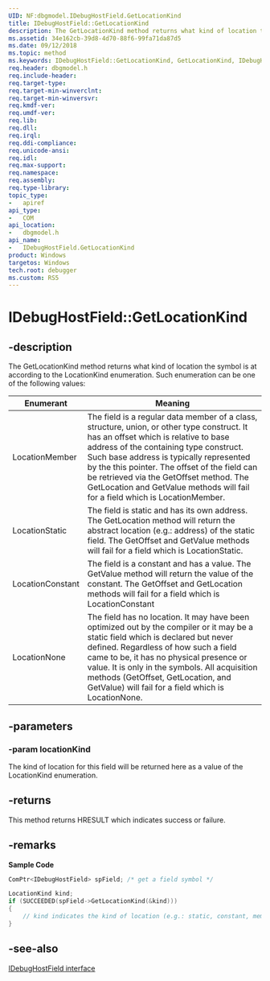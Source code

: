 ```yaml
---
UID: NF:dbgmodel.IDebugHostField.GetLocationKind
title: IDebugHostField::GetLocationKind
description: The GetLocationKind method returns what kind of location the symbol is at according to the LocationKind enumeration. 
ms.assetid: 34e162cb-39d8-4d70-88f6-99fa71da87d5
ms.date: 09/12/2018
ms.topic: method
ms.keywords: IDebugHostField::GetLocationKind, GetLocationKind, IDebugHostField.GetLocationKind, IDebugHostField::GetLocationKind, IDebugHostField.GetLocationKind
req.header: dbgmodel.h
req.include-header:
req.target-type:
req.target-min-winverclnt:
req.target-min-winversvr:
req.kmdf-ver:
req.umdf-ver:
req.lib:
req.dll:
req.irql: 
req.ddi-compliance:
req.unicode-ansi:
req.idl:
req.max-support:
req.namespace:
req.assembly:
req.type-library: 
topic_type: 
-	apiref
api_type: 
-	COM
api_location: 
-	dbgmodel.h
api_name: 
-	IDebugHostField.GetLocationKind
product: Windows
targetos: Windows
tech.root: debugger
ms.custom: RS5
---
```


# IDebugHostField::GetLocationKind


## -description

The GetLocationKind method returns what kind of location the symbol is at according to the LocationKind enumeration. Such enumeration can be one of the following values: 

Enumerant	| Meaning
|-----------|----------|
LocationMember 	| The field is a regular data member of a class, structure, union, or other type construct. It has an offset which is relative to base address of the containing type construct. Such base address is typically represented by the this pointer. The offset of the field can be retrieved via the GetOffset method. The GetLocation and GetValue methods will fail for a field which is LocationMember.
LocationStatic	| The field is static and has its own address. The GetLocation method will return the abstract location (e.g.: address) of the static field. The GetOffset and GetValue methods will fail for a field which is LocationStatic.
LocationConstant	| The field is a constant and has a value. The GetValue method will return the value of the constant. The GetOffset and GetLocation methods will fail for a field which is LocationConstant
LocationNone	| The field has no location. It may have been optimized out by the compiler or it may be a static field which is declared but never defined. Regardless of how such a field came to be, it has no physical presence or value. It is only in the symbols. All acquisition methods (GetOffset, GetLocation, and GetValue) will fail for a field which is LocationNone.


## -parameters

### -param locationKind
The kind of location for this field will be returned here as a value of the LocationKind enumeration.

## -returns
This method returns HRESULT which indicates success or failure.

## -remarks

**Sample Code**

```cpp
ComPtr<IDebugHostField> spField; /* get a field symbol */

LocationKind kind;
if (SUCCEEDED(spField->GetLocationKind(&kind)))
{
    // kind indicates the kind of location (e.g.: static, constant, member, etc...)
}
```


## -see-also

[IDebugHostField interface](nn-dbgmodel-idebughostfield.md)
